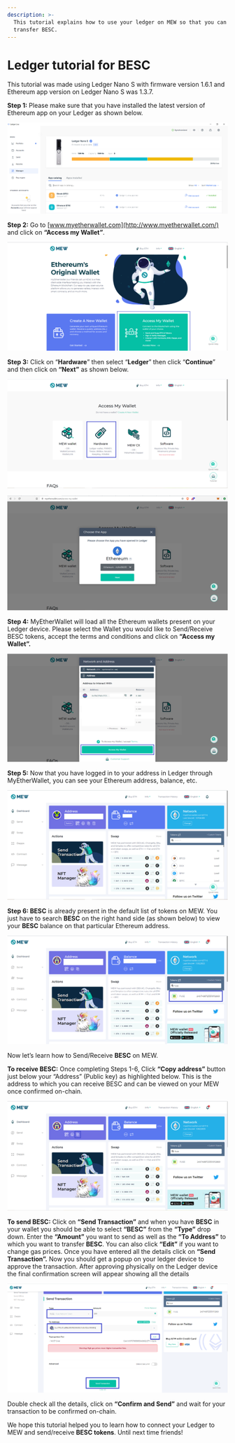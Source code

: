 ```yaml
---
description: >-
  This tutorial explains how to use your ledger on MEW so that you can vie and
  transfer BESC.
---
```


# Ledger tutorial for BESC

This tutorial was made using Ledger Nano S with firmware version 1.6.1 and Ethereum app version on Ledger Nano S was 1.3.7.

**Step 1:** Please make sure that you have installed the latest version of Ethereum app on your Ledger as shown below.

![](../.gitbook/assets/1%20%281%29.png)

**Step 2:** Go to [www.myetherwallet.com](http://www.myetherwallet.com/) and click on **“Access my Wallet”**.

![](../.gitbook/assets/2%20%281%29.png)

**Step 3:** Click on “**Hardware**” then select “**Ledger**” then click “**Continue**” and then click on **“Next”** as shown below.

![](../.gitbook/assets/3%20%282%29.png)

![](../.gitbook/assets/4%20%284%29.png)

**Step 4:** MyEtherWallet will load all the Ethereum wallets present on your Ledger device. Please select the Wallet you would like to Send/Receive BESC tokens, accept the terms and conditions and click on **“Access my Wallet”.**

![](../.gitbook/assets/5.png)

**Step 5:** Now that you have logged in to your address in Ledger through MyEtherWallet, you can see your Ethereum address, balance, etc.

![](../.gitbook/assets/6%20%282%29.png)

**Step 6: BESC** is already present in the default list of tokens on MEW. You just have to search **BESC** on the right hand side \(as shown below\) to view your **BESC** balance on that particular Ethereum address.

![](../.gitbook/assets/7%20%281%29.png)

Now let’s learn how to Send/Receive **BESC** on MEW.

**To receive BESC:** Once completing Steps 1-6, Click **“Copy address”** button just below your “Address” \(Public key\) as highlighted below. This is the address to which you can receive BESC and can be viewed on your MEW once confirmed on-chain.

![](../.gitbook/assets/8%20%282%29.png)

**To send BESC:** Click on **“Send Transaction”** and when you have **BESC** in your wallet you should be able to select **“BESC”** from the **“Type”** drop down. Enter the **“Amount”** you want to send as well as the **“To Address”** to which you want to transfer **BESC**. You can also click **“Edit”** if you want to change gas prices. Once you have entered all the details click on **“Send Transaction”.** Now you should get a popup on your ledger device to approve the transaction. After approving physically on the Ledger device the final confirmation screen will appear showing all the details

![](../.gitbook/assets/9.png)



Double check all the details, click on **“Confirm and Send”** and wait for your transaction to be confirmed on-chain.

We hope this tutorial helped you to learn how to connect your Ledger to MEW and send/receive **BESC tokens**. Until next time friends!

